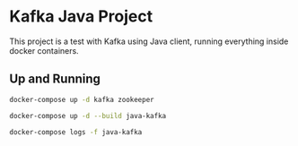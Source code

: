 # Kafka Java Project

This project is a test with Kafka using Java client, running everything inside docker containers.

## Up and Running

```bash
docker-compose up -d kafka zookeeper

docker-compose up -d --build java-kafka

docker-compose logs -f java-kafka
```
